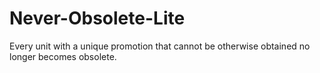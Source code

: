# Never-Obsolete-Lite
Every unit with a unique promotion that cannot be otherwise obtained no longer becomes obsolete.
